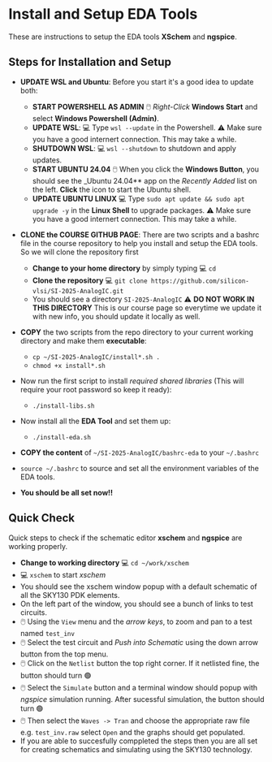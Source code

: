 # Install and Setup EDA Tools

These are instructions to setup the EDA tools **XSchem** and **ngspice**.

## Steps for Installation and Setup

- **UPDATE WSL and Ubuntu**: Before you start it's a good idea to update both:
  - **START POWERSHELL AS ADMIN** 🖱️ _Right-Click_ **Windows Start**  and select **Windows Powershell (Admin)**.
  - **UPDATE WSL**: 💻 Type `wsl --update` in the Powershell. ⚠️ Make sure you have a good internert connection. This may take a while.
  - **SHUTDOWN WSL**: 💻 `wsl --shutdown` to shutdown and apply updates.
  - **START UBUNTU 24.04** 🖱️ When you click the **Windows Button**, you should see the _Ubuntu 24.04** app on the _Recently Added_ list on the left. **Click** the icon to start the Ubuntu shell.
  - **UPDATE UBUNTU LINUX** 💻 Type `sudo apt update && sudo apt upgrade -y` in the **Linux Shell** to upgrade packages. ⚠️ Make sure you have a good internert connection. This may take a while.
- **CLONE the COURSE GITHUB PAGE**: There are two scripts and a bashrc file in the course repository to help you install and setup the EDA tools. So we will clone the repository first
  - **Change to your home directory** by simply typing 💻 `cd`
  - **Clone the repository** 💻 `git clone https://github.com/silicon-vlsi/SI-2025-AnalogIC.git`
  - You should see a directory `SI-2025-AnalogIC` ⚠️ **DO NOT WORK IN THIS DIRECTORY** This is our course page so everytime we update it with new info, you should update it locally as well.

- **COPY** the two scripts from the repo directory to your current working directory and make them **executable**:
  - `cp ~/SI-2025-AnalogIC/install*.sh .`
  - `chmod +x install*.sh`
- Now run the first script to install _required shared libraries_ (This will require your root password so keep it ready):
  - `./install-libs.sh`
- Now install all the **EDA Tool** and set them up:
  - `./install-eda.sh`
- **COPY the content** of `~/SI-2025-AnalogIC/bashrc-eda` to your `~/.bashrc`
- `source ~/.bashrc` to source and set all the environment variables of the EDA tools.
- **You should be all set now!!**

## Quick Check 

Quick steps to check if the schematic editor **xschem** and **ngspice** are working properly.

- **Change to working directory** 💻 `cd ~/work/xschem`
- 💻 `xschem`  to start _xschem_
- You should see the xschem window popup with a default schematic of all the SKY130 PDK elements.
- On the left part of the window, you should see a bunch of links to test circuits.
- 🖱️ Using the `View` menu and the _arrow keys_, to zoom and pan to a test named `test_inv`
- 🖱️ Select the test circuit and _Push into Schematic_ using the down arrow button from the top menu.
- 🖱️ Click on the `Netlist` button the top right corner. If it netlisted fine, the button should turn 🟢
- 🖱️ Select the `Simulate` button and a terminal window should popup with _ngspice_ simulation running. After sucessful simulation, the button should turn 🟢
- 🖱️ Then select the `Waves -> Tran` and choose the appropriate raw file e.g. `test_inv.raw` select `Open` and the graphs should get populated.
- If you are able to succesfully comppleted the steps then you are all set for creating schematics and simulating using the SKY130 technology. 
